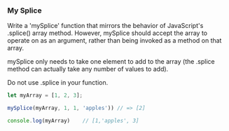 ### My Splice

Write a 'mySplice' function that mirrors the behavior of JavaScript's .splice()
array method. However, mySplice should accept the array to operate on as an
argument, rather than being invoked as a method on that array.

mySplice only needs to take one element to add to the array (the .splice method
can actually take any number of values to add).

Do not use .splice in your function.


```javascript
let myArray = [1, 2, 3];

mySplice(myArray, 1, 1, 'apples')) // => [2]

console.log(myArray)    // [1,'apples', 3]
```
